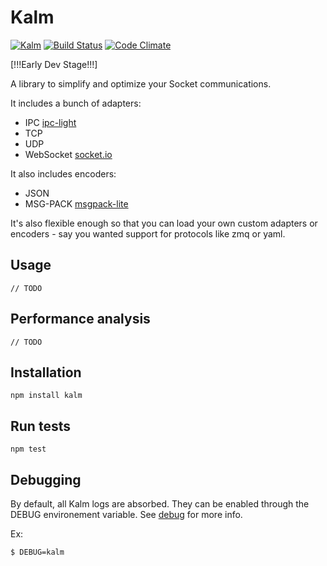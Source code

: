 # Kalm

[![Kalm](https://img.shields.io/npm/v/kalm.svg)](https://www.npmjs.com/package/kalm)
[![Build Status](https://travis-ci.org/fed135/Kalm.svg?branch=master)](https://travis-ci.org/fed135/Kalm)
[![Code Climate](https://codeclimate.com/github/fed135/Kalm/badges/gpa.svg)](https://codeclimate.com/github/fed135/Kalm)

[!!!Early Dev Stage!!!]

A library to simplify and optimize your Socket communications.

It includes a bunch of adapters:

- IPC [ipc-light](https://github.com/fed135/ipc-light)
- TCP
- UDP
- WebSocket [socket.io](https://github.com/socketio/socket.io)

It also includes encoders:

- JSON
- MSG-PACK [msgpack-lite](https://github.com/kawanet/msgpack-lite)

It's also flexible enough so that you can load your own custom adapters or encoders - say you wanted support for protocols like zmq or yaml.


## Usage

    // TODO


## Performance analysis

    // TODO
    

## Installation

    npm install kalm


## Run tests

    npm test


## Debugging

By default, all Kalm logs are absorbed. They can be enabled through the DEBUG environement variable. See [debug](https://github.com/visionmedia/debug) for more info.

Ex:

    $ DEBUG=kalm
